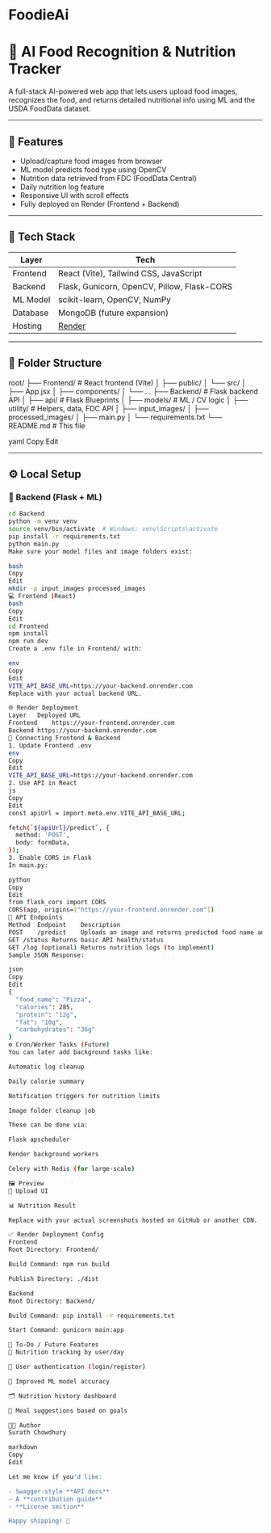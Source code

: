 # FoodieAi
# 🍱 AI Food Recognition & Nutrition Tracker

A full-stack AI-powered web app that lets users upload food images, recognizes the food, and returns detailed nutritional info using ML and the USDA FoodData dataset.

---

## 🌟 Features

- Upload/capture food images from browser
- ML model predicts food type using OpenCV
- Nutrition data retrieved from FDC (FoodData Central)
- Daily nutrition log feature
- Responsive UI with scroll effects
- Fully deployed on Render (Frontend + Backend)

---

## 🚀 Tech Stack

| Layer      | Tech                                    |
|------------|-----------------------------------------|
| Frontend   | React (Vite), Tailwind CSS, JavaScript  |
| Backend    | Flask, Gunicorn, OpenCV, Pillow, Flask-CORS |
| ML Model   | scikit-learn, OpenCV, NumPy             |
| Database   | MongoDB (future expansion)              |
| Hosting    | [Render](https://render.com)            |

---

## 📁 Folder Structure

root/ ├── Frontend/ # React frontend (Vite) │ ├── public/ │ └── src/ │ ├── App.jsx │ ├── components/ │ └── ... ├── Backend/ # Flask backend API │ ├── api/ # Flask Blueprints │ ├── models/ # ML / CV logic │ ├── utility/ # Helpers, data, FDC API │ ├── input_images/ │ ├── processed_images/ │ ├── main.py │ └── requirements.txt └── README.md # This file

yaml
Copy
Edit

---

## ⚙️ Local Setup

### 🔧 Backend (Flask + ML)

```bash
cd Backend
python -m venv venv
source venv/bin/activate  # Windows: venv\Scripts\activate
pip install -r requirements.txt
python main.py
Make sure your model files and image folders exist:

bash
Copy
Edit
mkdir -p input_images processed_images
💻 Frontend (React)
bash
Copy
Edit
cd Frontend
npm install
npm run dev
Create a .env file in Frontend/ with:

env
Copy
Edit
VITE_API_BASE_URL=https://your-backend.onrender.com
Replace with your actual backend URL.

🌐 Render Deployment
Layer	Deployed URL
Frontend	https://your-frontend.onrender.com
Backend	https://your-backend.onrender.com
🔗 Connecting Frontend & Backend
1. Update Frontend .env
env
Copy
Edit
VITE_API_BASE_URL=https://your-backend.onrender.com
2. Use API in React
js
Copy
Edit
const apiUrl = import.meta.env.VITE_API_BASE_URL;

fetch(`${apiUrl}/predict`, {
  method: 'POST',
  body: formData,
});
3. Enable CORS in Flask
In main.py:

python
Copy
Edit
from flask_cors import CORS
CORS(app, origins=["https://your-frontend.onrender.com"])
🧪 API Endpoints
Method	Endpoint	Description
POST	/predict	Uploads an image and returns predicted food name and nutrition info
GET	/status	Returns basic API health/status
GET	/log (optional)	Returns nutrition logs (to implement)
Sample JSON Response:

json
Copy
Edit
{
  "food_name": "Pizza",
  "calories": 285,
  "protein": "12g",
  "fat": "10g",
  "carbohydrates": "36g"
}
⚙️ Cron/Worker Tasks (Future)
You can later add background tasks like:

Automatic log cleanup

Daily calorie summary

Notification triggers for nutrition limits

Image folder cleanup job

These can be done via:

Flask apscheduler

Render background workers

Celery with Redis (for large-scale)

🖼️ Preview
📸 Upload UI

📊 Nutrition Result

Replace with your actual screenshots hosted on GitHub or another CDN.

✅ Render Deployment Config
Frontend
Root Directory: Frontend/

Build Command: npm run build

Publish Directory: ./dist

Backend
Root Directory: Backend/

Build Command: pip install -r requirements.txt

Start Command: gunicorn main:app

📌 To-Do / Future Features
🥗 Nutrition tracking by user/day

🧾 User authentication (login/register)

🧠 Improved ML model accuracy

🗂 Nutrition history dashboard

🧬 Meal suggestions based on goals

👨‍💻 Author
Surath Chowdhury

markdown
Copy
Edit

Let me know if you'd like:

- Swagger-style **API docs**
- A **contribution guide**
- **License section**

Happy shipping! 🚀
 
